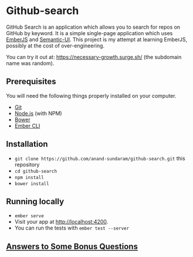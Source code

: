 # Github-search

GitHub Search is an application which allows you to search for repos on GitHub by keyword. It is a simple single-page application which uses [EmberJS](http://emberjs.com/) and [Semantic-UI](http://semantic-ui.com/). This project is my attempt at learning EmberJS, possibly at the cost of over-engineering. 

You can try it out at: https://necessary-growth.surge.sh/ (the subdomain name was random).

## Prerequisites

You will need the following things properly installed on your computer.

* [Git](http://git-scm.com/)
* [Node.js](http://nodejs.org/) (with NPM)
* [Bower](http://bower.io/)
* [Ember CLI](http://ember-cli.com/)

## Installation

* `git clone https://github.com/anand-sundaram/github-search.git` this repository
* `cd github-search`
* `npm install`
* `bower install`

## Running locally

* `ember serve`
* Visit your app at [http://localhost:4200](http://localhost:4200).
* You can run the tests with `ember test --server`

## [Answers to Some Bonus Questions](https://github.com/anand-sundaram/github-search/blob/master/bonus.md)
